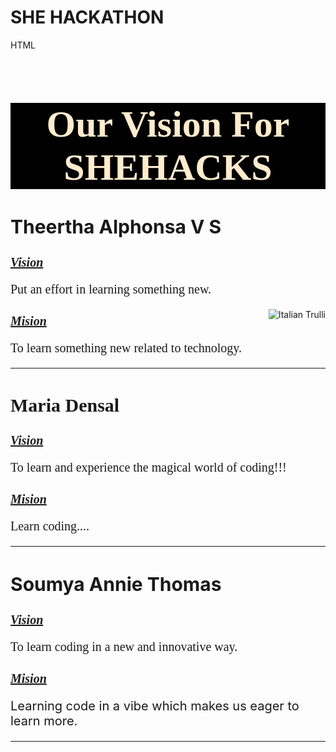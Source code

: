 # SHE HACKATHON
HTML
<!DOCTYPE html>
<html>
<head>
    <style>
        body {
          background-image: url('https://img.freepik.com/free-vector/realistic-bokeh-background_23-2148987168.jpg?size=626&ext=jpg');
          background-repeat: no-repeat;
          background-attachment: fixed;
          background-size: cover;
        }
        </style>
    
<body>
    <h1 style="font-size:60px;background-color:black;color:blanchedalmond;font-family:Algerian;text-align:center;">Our Vision For SHEHACKS</h1>
    <h2 title="Team Lead" style="font-size:30px;">Theertha Alphonsa V S</h2>
    <h3 style="font-size:20px;font-family:Baskerville Old Face;"><strong><u><em>Vision</em></u></strong></h3> 
    <p style="font-size:20px;font-family:Baskerville Old Face;">Put an effort in learning something new.</p>
    <img src="https://i.pinimg.com/564x/80/64/fb/8064fb29184341d367ce2cd46d3702dd.jpg" alt="Italian Trulli" align="right">
    <h3 style="font-size:20px;font-family:Baskerville Old Face;"><strong><u><em>Mision</em></u></strong></h3> 
    <p style="font-size:20px;font-family:Baskerville Old Face;">To learn something new related to technology.</p>
    <hr>
    <h2 style="font-size:30px;font-family:Baskerville Old Face;">Maria Densal</h2>
    <h3 style="font-size:20px;font-family:Baskerville Old Face;"><strong><u><em>Vision</em></u></strong></h3> 
    <p style="font-size:20px;font-family:Baskerville Old Face;">To learn and experience the magical world of coding!!!</p>
    <h3 style="font-size:20px;font-family:Baskerville Old Face;"><strong><u><em>Mision</em></u></strong></h3> 
    <p style="font-size:20px;font-family:Baskerville Old Face;">Learn coding....</p>
    <hr>
    <h2 style="font-size:30px;">Soumya Annie Thomas</h2>
    <h3 style="font-size:20px;font-family:Baskerville Old Face;"><strong><u><em>Vision</em></u></strong></h3> 
    <p style="font-size:20px;font-family:Baskerville Old Face;">To learn coding in a new and innovative way.</p>
    <h3 style="font-size:20px;font-family:Baskerville Old Face;"><strong><u><em>Mision</em></u></strong></h3>
    <p style="font-size:20px;">Learning code in a vibe which makes us eager to learn more.</p>
    <hr>
</body>
</html>
